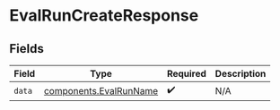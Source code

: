 # EvalRunCreateResponse


## Fields

| Field                                                        | Type                                                         | Required                                                     | Description                                                  |
| ------------------------------------------------------------ | ------------------------------------------------------------ | ------------------------------------------------------------ | ------------------------------------------------------------ |
| `data`                                                       | [components.EvalRunName](../../models/shared/evalrunname.md) | :heavy_check_mark:                                           | N/A                                                          |